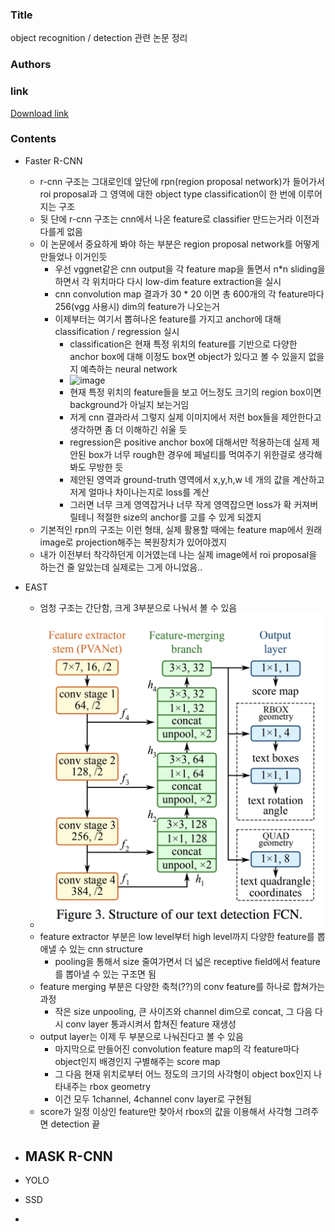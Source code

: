 ### Title
object recognition / detection 관련 논문 정리

### Authors


### link
[Download link]()

### Contents
- Faster R-CNN
    - r-cnn 구조는 그대로인데 앞단에 rpn(region proposal network)가 들어가서 roi proposal과 그 영역에 대한 object type classification이 한 번에 이루어지는 구조
    - 뒷 단에 r-cnn 구조는 cnn에서 나온 feature로 classifier 만드는거라 이전과 다를게 없음
    - 이 논문에서 중요하게 봐야 하는 부분은 region proposal network를 어떻게 만들었나 이거인듯
        - 우선 vggnet같은 cnn output을 각 feature map을 돌면서 n*n sliding을 하면서 각 위치마다 다시 low-dim feature extraction을 실시
        - cnn convolution map 결과가 30 * 20 이면 총 600개의 각 feature마다 256(vgg 사용시) dim의 feature가 나오는거
        - 이제부터는 여기서 뽑혀나온 feature를 가지고 anchor에 대해 classification / regression 실시
            - classification은 현재 특정 위치의 feature를 기반으로 다양한 anchor box에 대해 이정도 box면 object가 있다고 볼 수 있을지 없을지 예측하는 neural network
            - ![image](https://cdn-images-1.medium.com/max/1600/1*IS_9HnkfDdF00nID6xxF_A.png)
            - 현재 특정 위치의 feature들을 보고 어느정도 크기의 region box이면 background가 아닐지 보는거임
            - 저게 cnn 결과라서 그렇지 실제 이미지에서 저런 box들을 제안한다고 생각하면 좀 더 이해하긴 쉬울 듯
            - regression은 positive anchor box에 대해서만 적용하는데 실제 제안된 box가 너무 rough한 경우에 페널티를 먹여주기 위한걸로 생각해봐도 무방한 듯
            - 제안된 영역과 ground-truth 영역에서 x,y,h,w 네 개의 값을 계산하고 저게 얼마나 차이나는지로 loss를 계산
            - 그러면 너무 크게 영역잡거나 너무 작게 영역잡으면 loss가 확 커져버릴테니 적절한 size의 anchor를 고를 수 있게 되겠지
    - 기본적인 rpn의 구조는 이런 형태, 실제 활용할 때에는 feature map에서 원래 image로 projection해주는 복원장치가 있어야겠지
    - 내가 이전부터 착각하던게 이거였는데 나는 실제 image에서 roi proposal을 하는건 줄 알았는데 실제로는 그게 아니었음..

- EAST
    - 엄청 구조는 간단함, 크게 3부분으로 나눠서 볼 수 있음
    - ![image](../image/180217_east.png)
    - feature extractor 부분은 low level부터 high level까지 다양한 feature를 뽑애낼 수 있는 cnn structure
        - pooling을 통해서 size 줄여가면서 더 넓은 receptive field에서 feature를 뽑아낼 수 있는 구조면 됨
    - feature merging 부분은 다양한 축척(??)의 conv feature를 하나로 합쳐가는 과정
        - 작은 size unpooling, 큰 사이즈와 channel dim으로 concat, 그 다음 다시 conv layer 통과시켜서 합쳐진 feature 재생성
    - output layer는 이제 두 부분으로 나눠진다고 볼 수 있음
        - 마지막으로 만들어진 convolution feature map의 각 feature마다 object인지 배경인지 구별해주는 score map
        - 그 다음 현재 위치로부터 어느 정도의 크기의 사각형이 object box인지 나타내주는 rbox geometry
        - 이건 모두 1channel, 4channel conv layer로 구현됨
    - score가 일정 이상인 feature만 찾아서 rbox의 값을 이용해서 사각형 그려주면 detection 끝

- MASK R-CNN
    - 

- YOLO

- SSD

- 